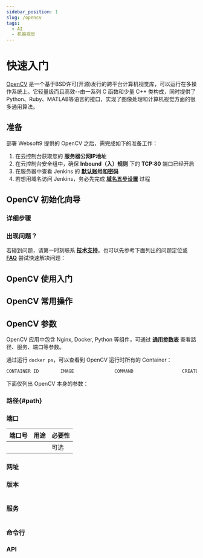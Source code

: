 ```yaml
---
sidebar_position: 1
slug: /opencv
tags:
  - AI
  - 机器视觉
---
```


# 快速入门

[OpenCV](https://opencv.org/) 是一个基于BSD许可(开源)发行的跨平台计算机视觉库，可以运行在多操作系统上。它轻量级而且高效--由一系列 C 函数和少量 C++ 类构成，同时提供了Python、Ruby、MATLAB等语言的接口，实现了图像处理和计算机视觉方面的很多通用算法。

## 准备

部署 Websoft9 提供的 OpenCV 之后，需完成如下的准备工作：

1. 在云控制台获取您的 **服务器公网IP地址** 
2. 在云控制台安全组中，确保 **Inbound（入）规则** 下的 **TCP:80** 端口已经开启
3. 在服务器中查看 Jenkins 的 **[默认账号和密码](./setup/credentials#getpw)**  
4. 若想用域名访问  Jenkins，务必先完成 **[域名五步设置](./dns#domain)** 过程


## OpenCV 初始化向导

### 详细步骤


### 出现问题？

若碰到问题，请第一时刻联系 **[技术支持](./helpdesk)**。也可以先参考下面列出的问题定位或  **[FAQ](./faq#setup)** 尝试快速解决问题：

## OpenCV 使用入门
## OpenCV 常用操作

## OpenCV 参数

OpenCV 应用中包含 Nginx, Docker, Python 等组件，可通过 **[通用参数表](./setup/parameter)** 查看路径、服务、端口等参数。

通过运行 `docker ps`，可以查看到 OpenCV 运行时所有的 Container：

```bash
CONTAINER ID        IMAGE               COMMAND                  CREATED             STATUS              PORTS                                NAMES
```


下面仅列出 OpenCV 本身的参数：

### 路径{#path}



### 端口

| 端口号 | 用途                                          | 必要性 |
| ------ | --------------------------------------------- | ------ |
|    |  | 可选   |


### 网址



### 版本

```shell

```

### 服务

```shell

```

### 命令行


### API


